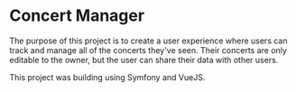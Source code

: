 # Concert Manager

The purpose of this project is to create a user experience where users can track and manage all of the concerts they've seen. Their concerts are only editable to the owner, but the user can share their data with other users.

This project was building using Symfony and VueJS.
